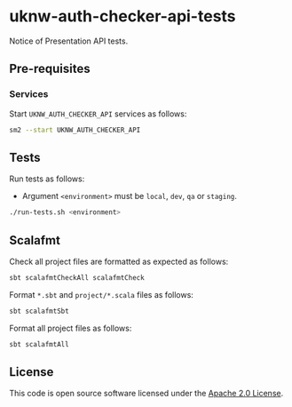 
# uknw-auth-checker-api-tests

Notice of Presentation API tests.

## Pre-requisites

### Services

Start `UKNW_AUTH_CHECKER_API` services as follows:

```bash
sm2 --start UKNW_AUTH_CHECKER_API
```

## Tests

Run tests as follows:

* Argument `<environment>` must be `local`, `dev`, `qa` or `staging`.

```bash
./run-tests.sh <environment>
```

## Scalafmt

Check all project files are formatted as expected as follows:

```bash
sbt scalafmtCheckAll scalafmtCheck
```

Format `*.sbt` and `project/*.scala` files as follows:

```bash
sbt scalafmtSbt
```

Format all project files as follows:

```bash
sbt scalafmtAll
```

## License

This code is open source software licensed under the [Apache 2.0 License]("http://www.apache.org/licenses/LICENSE-2.0.html").
